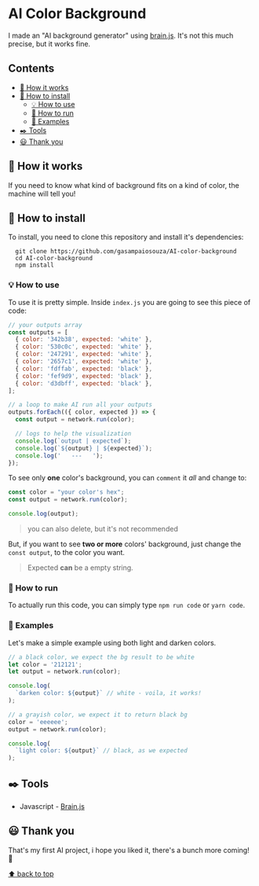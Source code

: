 # AI Color Background

I made an "AI background generator" using [brain.js](https://github.com/BrainJS/brain.js). It's not this much precise, but it works fine.

## Contents

- [📘 How it works](#📘-how-it-works)
- [📏 How to install](#📏-how-to-install)
  - [💡 How to use](#💡-how-to-use)
  - [🏃 How to run](#🏃-how-to-run)
  - [📌 Examples](#📌-examples)
- [✒️ Tools](#✒️-tools)
- [😃 Thank you](#😃-thank-you)

## 📘 How it works

If you need to know what kind of background fits on a kind of color, the machine will tell you!

## 📏 How to install

To install, you need to clone this repository and install it's dependencies:

```
  git clone https://github.com/gasampaiosouza/AI-color-background
  cd AI-color-background
  npm install
```

### 💡 How to use

To use it is pretty simple. Inside `index.js` you are going to see this piece of code:

```javascript
// your outputs array
const outputs = [
  { color: '342b38', expected: 'white' },
  { color: '530c0c', expected: 'white' },
  { color: '247291', expected: 'white' },
  { color: '2657c1', expected: 'white' },
  { color: 'fdffab', expected: 'black' },
  { color: 'fef9d9', expected: 'black' },
  { color: 'd3dbff', expected: 'black' },
];

// a loop to make AI run all your outputs
outputs.forEach(({ color, expected }) => {
  const output = network.run(color);

  // logs to help the visualization
  console.log(`output | expected`);
  console.log(`${output} | ${expected}`);
  console.log('   ---   ');
});
```

To see only **one** color's background, you can `comment` it _all_ and change to:

```javascript
const color = "your color's hex";
const output = network.run(color);

console.log(output);
```

> you can also delete, but it's not recommended

But, if you want to see **two or more** colors' background, just change the `const output`, to the color you want.

> Expected **can** be a empty string.

### 🏃 How to run

To actually run this code, you can simply type `npm run code` or `yarn code`.

### 📌 Examples

Let's make a simple example using both light and darken colors.

```javascript
// a black color, we expect the bg result to be white
let color = '212121';
let output = network.run(color);

console.log(
  `darken color: ${output}` // white - voila, it works!
);
```

```javascript
// a grayish color, we expect it to return black bg
color = 'eeeeee';
output = network.run(color);

console.log(
  `light color: ${output}` // black, as we expected
);
```

## ✒️ Tools

- Javascript - [Brain.js](https://github.com/BrainJS/brain.js)

## 😃 Thank you

That's my first AI project, i hope you liked it, there's a bunch more coming! 💜

[⬆️ back to top](#)
